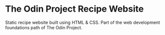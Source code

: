 # The Odin Project Recipe Website
Static recipe website built using HTML &amp; CSS. Part of the web development foundations path of The Odin Project.
